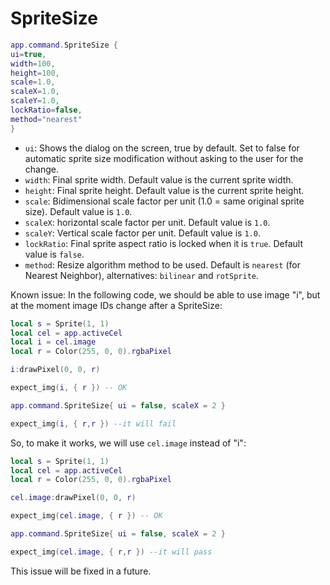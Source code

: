 # SpriteSize

```lua
app.command.SpriteSize {
ui=true,
width=100,
height=100,
scale=1.0,
scaleX=1.0,
scaleY=1.0,
lockRatio=false,
method="nearest"
}
```

* `ui`: Shows the dialog on the screen, true by default. Set to false for automatic sprite size modification without asking to the user for the change.
* `width`: Final sprite width. Default value is the current sprite width.
* `height`: Final sprite height. Default value is the current sprite height.
* `scale`: Bidimensional scale factor per unit (1.0 = same original sprite size). Default value is `1.0`.
* `scaleX`: horizontal scale factor per unit. Default value is `1.0`.
* `scaleY`: Vertical scale factor per unit. Default value is `1.0`.
* `lockRatio`: Final sprite aspect ratio is locked when it is `true`. Default value is `false`.
* `method`: Resize algorithm method to be used. Default is `nearest` (for Nearest Neighbor), alternatives: `bilinear`
and `rotSprite`.

Known issue: In the following code, we should be able to use image "i", but at the moment image IDs change after a SpriteSize:

```lua
local s = Sprite(1, 1)
local cel = app.activeCel
local i = cel.image
local r = Color(255, 0, 0).rgbaPixel

i:drawPixel(0, 0, r)

expect_img(i, { r }) -- OK

app.command.SpriteSize{ ui = false, scaleX = 2 }

expect_img(i, { r,r }) --it will fail
```

So, to make it works, we will use `cel.image` instead of "i":

```lua
local s = Sprite(1, 1)
local cel = app.activeCel
local r = Color(255, 0, 0).rgbaPixel

cel.image:drawPixel(0, 0, r)

expect_img(cel.image, { r }) -- OK

app.command.SpriteSize{ ui = false, scaleX = 2 }

expect_img(cel.image, { r,r }) --it will pass
```

This issue will be fixed in a future.